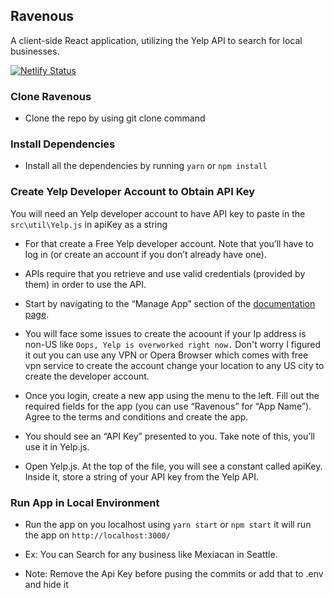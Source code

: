 ## Ravenous
A client-side React application, utilizing the Yelp API to search for local businesses.

[![Netlify Status](https://api.netlify.com/api/v1/badges/07de16ba-8587-4f59-b521-f55624cedf46/deploy-status)](https://app.netlify.com/sites/devjasvinder-ravenous/deploys)

### Clone Ravenous
- Clone the repo by using git clone command 

### Install Dependencies
- Install all the dependencies by running `yarn` or `npm install`

### Create Yelp Developer Account to Obtain API Key
You will need an Yelp developer account to have API key to paste in the `src\util\Yelp.js` in apiKey as a string

- For that create a Free Yelp developer account. Note that you’ll have to log in (or create an account if you don’t already have one).

- APIs require that you retrieve and use valid credentials (provided by them) in order to use the API.

- Start by navigating to the “Manage App” section of the [documentation page](https://www.yelp.com/login?return_url=%2Fdevelopers%2Fv3%2Fmanage_app). 

- You will face some issues to create the acoount if your Ip address is non-US like `Oops, Yelp is overworked right now.` Don't worry I figured it out you can use any VPN or Opera Browser which comes with free vpn service to create the account change your location to any US city to create the developer account.

- Once you login, create a new app using the menu to the left. Fill out the required fields for the app (you can use “Ravenous” for “App Name”). Agree to the terms and conditions and create the app.

- You should see an “API Key” presented to you. Take note of this, you’ll use it in Yelp.js.

- Open Yelp.js. At the top of the file, you will see a constant called apiKey. Inside it, store a string of your API key from the Yelp API.

### Run App in Local Environment

- Run the app on you localhost using `yarn start`  or `npm start` it will run the app on `http://localhost:3000/`

- Ex: You can Search for any business like Mexiacan in Seattle.

- Note: Remove the Api Key before pusing the commits or add that to .env and hide it
